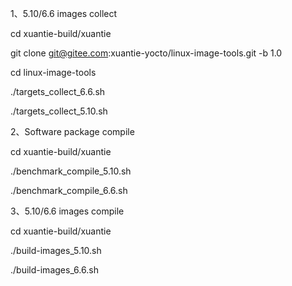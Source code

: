 1、5.10/6.6 images collect

cd xuantie-build/xuantie

git clone git@gitee.com:xuantie-yocto/linux-image-tools.git -b 1.0

cd linux-image-tools

./targets_collect_6.6.sh

./targets_collect_5.10.sh

2、Software package compile

cd xuantie-build/xuantie

./benchmark_compile_5.10.sh

./benchmark_compile_6.6.sh

3、5.10/6.6 images compile

cd xuantie-build/xuantie

./build-images_5.10.sh

./build-images_6.6.sh

